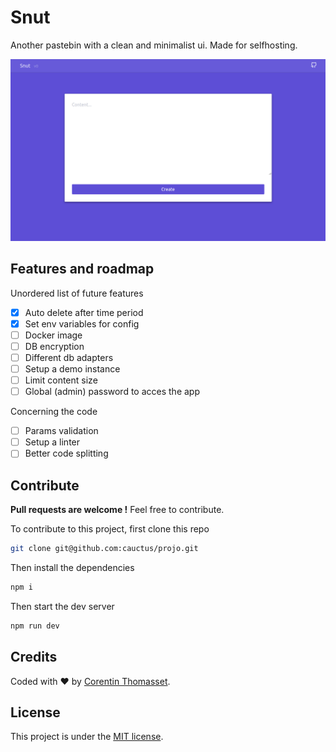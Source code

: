 # Snut

Another pastebin with a clean and minimalist ui. Made for selfhosting.

![screenshot](./.github/screenshot.png)

## Features and roadmap

Unordered list of future features

- [x] Auto delete after time period
- [x] Set env variables for config
- [ ] Docker image
- [ ] DB encryption
- [ ] Different db adapters
- [ ] Setup a demo instance
- [ ] Limit content size
- [ ] Global (admin) password to acces the app

Concerning the code

- [ ] Params validation
- [ ] Setup a linter
- [ ] Better code splitting

## Contribute

**Pull requests are welcome !** Feel free to contribute.

To contribute to this project, first clone this repo

```bash
git clone git@github.com:cauctus/projo.git
```

Then install the dependencies

```bash
npm i
```

Then start the dev server

```bash
npm run dev
```

## Credits

Coded with ❤️ by [Corentin Thomasset](https://github.com/CorentinTh).

## License

This project is under the [MIT license](LICENSE).
